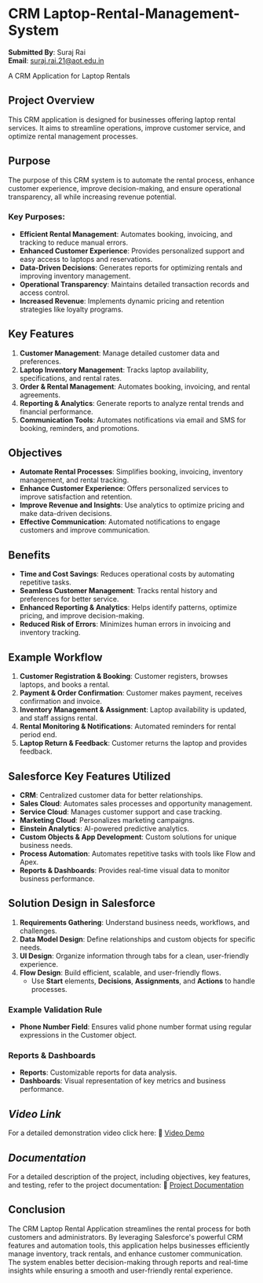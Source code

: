 # CRM Laptop-Rental-Management-System

**Submitted By**: Suraj Rai  
**Email**: suraj.rai.21@aot.edu.in  

A CRM Application for Laptop Rentals

## Project Overview
This CRM application is designed for businesses offering laptop rental services. It aims to streamline operations, improve customer service, and optimize rental management processes.

## Purpose
The purpose of this CRM system is to automate the rental process, enhance customer experience, improve decision-making, and ensure operational transparency, all while increasing revenue potential.

### Key Purposes:
- **Efficient Rental Management**: Automates booking, invoicing, and tracking to reduce manual errors.
- **Enhanced Customer Experience**: Provides personalized support and easy access to laptops and reservations.
- **Data-Driven Decisions**: Generates reports for optimizing rentals and improving inventory management.
- **Operational Transparency**: Maintains detailed transaction records and access control.
- **Increased Revenue**: Implements dynamic pricing and retention strategies like loyalty programs.

## Key Features
1. **Customer Management**: Manage detailed customer data and preferences.
2. **Laptop Inventory Management**: Tracks laptop availability, specifications, and rental rates.
3. **Order & Rental Management**: Automates booking, invoicing, and rental agreements.
4. **Reporting & Analytics**: Generate reports to analyze rental trends and financial performance.
5. **Communication Tools**: Automates notifications via email and SMS for booking, reminders, and promotions.

## Objectives
- **Automate Rental Processes**: Simplifies booking, invoicing, inventory management, and rental tracking.
- **Enhance Customer Experience**: Offers personalized services to improve satisfaction and retention.
- **Improve Revenue and Insights**: Use analytics to optimize pricing and make data-driven decisions.
- **Effective Communication**: Automated notifications to engage customers and improve communication.

## Benefits
- **Time and Cost Savings**: Reduces operational costs by automating repetitive tasks.
- **Seamless Customer Management**: Tracks rental history and preferences for better service.
- **Enhanced Reporting & Analytics**: Helps identify patterns, optimize pricing, and improve decision-making.
- **Reduced Risk of Errors**: Minimizes human errors in invoicing and inventory tracking.

## Example Workflow
1. **Customer Registration & Booking**: Customer registers, browses laptops, and books a rental.
2. **Payment & Order Confirmation**: Customer makes payment, receives confirmation and invoice.
3. **Inventory Management & Assignment**: Laptop availability is updated, and staff assigns rental.
4. **Rental Monitoring & Notifications**: Automated reminders for rental period end.
5. **Laptop Return & Feedback**: Customer returns the laptop and provides feedback.

## Salesforce Key Features Utilized
- **CRM**: Centralized customer data for better relationships.
- **Sales Cloud**: Automates sales processes and opportunity management.
- **Service Cloud**: Manages customer support and case tracking.
- **Marketing Cloud**: Personalizes marketing campaigns.
- **Einstein Analytics**: AI-powered predictive analytics.
- **Custom Objects & App Development**: Custom solutions for unique business needs.
- **Process Automation**: Automates repetitive tasks with tools like Flow and Apex.
- **Reports & Dashboards**: Provides real-time visual data to monitor business performance.

## Solution Design in Salesforce
1. **Requirements Gathering**: Understand business needs, workflows, and challenges.
2. **Data Model Design**: Define relationships and custom objects for specific needs.
3. **UI Design**: Organize information through tabs for a clean, user-friendly experience.
4. **Flow Design**: Build efficient, scalable, and user-friendly flows.
   - Use **Start** elements, **Decisions**, **Assignments**, and **Actions** to handle processes.

### Example Validation Rule
- **Phone Number Field**: Ensures valid phone number format using regular expressions in the Customer object.

### Reports & Dashboards
- **Reports**: Customizable reports for data analysis.
- **Dashboards**: Visual representation of key metrics and business performance.

## *Video Link*
For a detailed demonstration video click here: 🎥 [Video Demo]()

## *Documentation*

For a detailed description of the project, including objectives, key features, and testing, refer to the project documentation:
📝 [Project Documentation](https://drive.google.com/file/d/1KF-VzvL7M--z77QeOXVvZq1-hcD3t5bt/view?usp=sharing)

## Conclusion
The CRM Laptop Rental Application streamlines the rental process for both customers and administrators. By leveraging Salesforce's powerful CRM features and automation tools, this application helps businesses efficiently manage inventory, track rentals, and enhance customer communication. The system enables better decision-making through reports and real-time insights while ensuring a smooth and user-friendly rental experience.
